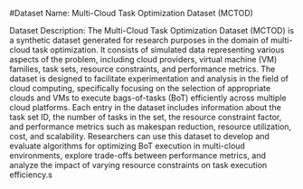 #Dataset Name: Multi-Cloud Task Optimization Dataset (MCTOD)

Dataset Description:
The Multi-Cloud Task Optimization Dataset (MCTOD) is a synthetic dataset generated for research purposes in the domain of multi-cloud task optimization. It consists of simulated data representing various aspects of the problem, including cloud providers, virtual machine (VM) families, task sets, resource constraints, and performance metrics. The dataset is designed to facilitate experimentation and analysis in the field of cloud computing, specifically focusing on the selection of appropriate clouds and VMs to execute bags-of-tasks (BoT) efficiently across multiple cloud platforms. Each entry in the dataset includes information about the task set ID, the number of tasks in the set, the resource constraint factor, and performance metrics such as makespan reduction, resource utilization, cost, and scalability. Researchers can use this dataset to develop and evaluate algorithms for optimizing BoT execution in multi-cloud environments, explore trade-offs between performance metrics, and analyze the impact of varying resource constraints on task execution efficiency.s
